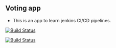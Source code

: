 ## Voting app

 - This is an app to learn jenkins CI/CD pipelines.

[![Build Status](http://34.100.201.228:8080/buildStatus/icon?job=sample_project%2Fsample_build)](http://34.100.201.228:8080/job/sample_project/job/sample_build/)

[![Build Status](http://34.100.201.228:8080/buildStatus/icon?job=sample_project%2Fsample_test&subject=UnitTest)](http://34.100.201.228:8080/job/sample_project/job/sample_test/)
